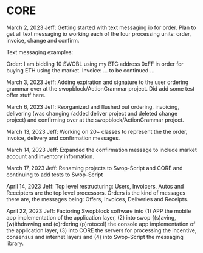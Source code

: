 # CORE

March 2, 2023 Jeff: Getting started with text messaging io for order. Plan to get all text messaging io working each of the four processing units: order, invoice, change and confirm.

Text messaging examples:

Order: I am bidding 10 SWOBL using my BTC address 0xFF in order for buying ETH using the market.
Invoice: ... to be continued ...

March 3, 2023 Jeff: Adding expiration and signature to the user ordering grammar over at the swopblock/ActionGrammar project. Did add some test offer stuff here.

March 6, 2023 Jeff: Reorganized and flushed out ordering, invoicing, delivering (was changing (added deliver project and deleted change project) and confirming over at the swopblock/ActionGrammar project.

March 13, 2023 Jeff: Working on 20+ classes to represent the the order, invoice, delivery and confirmation messages.

March 14, 2023 Jeff: Expanded the confirmation message to include market account and inventory information.

March 17, 2023 Jeff: Renaming projects to Swop-Script and CORE and continuing to add tests to Swop-Script

April 14, 2023 Jeff: Top level restructuring: Users, Invoicers, Autos and Receipters are the top level processors. Orders is the kind of messages there are, the messages being: Offers, Invoices, Deliveries and Receipts. 

April 22, 2023 Jeff: Factoring Swopblock software into (1) APP the mobile app implementation of the application layer, (2) into swop {(s)aving, (w)ithdrawing and (o)rdering (p)rotocol} the console app implementation of the application layer, (3) into CORE the servers for processing the incentive, consensus and internet layers and (4) into Swop-Script the messaging library.
